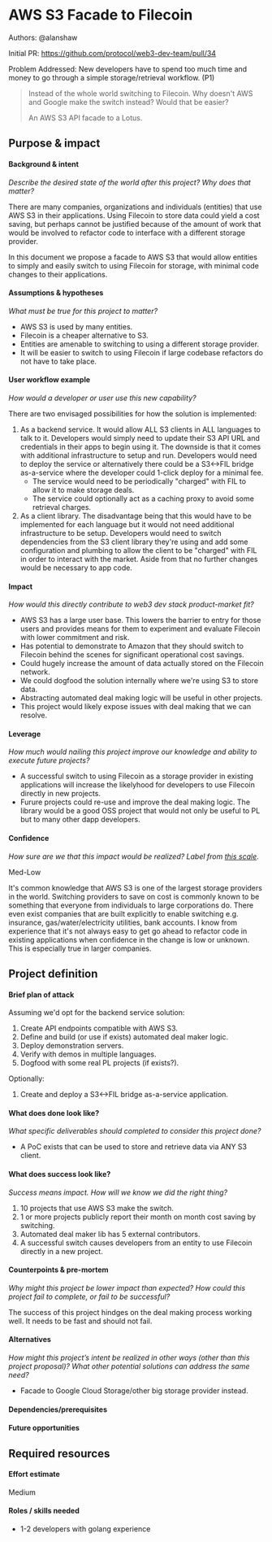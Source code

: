 # AWS S3 Facade to Filecoin

Authors: @alanshaw

Initial PR: https://github.com/protocol/web3-dev-team/pull/34

Problem Addressed: New developers have to spend too much time and money to go through a simple storage/retrieval workflow. (P1)

> Instead of the whole world switching to Filecoin. Why doesn't AWS and Google make the switch instead? Would that be easier?
> 
> An AWS S3 API facade to a Lotus.

<!--
This template is for a proposal/brief/pitch for a significant project to be undertaken by a Web3 Dev project team.
The goal of project proposals is to help us decide which work to take on, which things are more valuable than other things.
-->
<!--
A proposal should contain enough detail for others to understand how this project contributes to our team’s mission of product-market fit
for our unified stack of protocols, what is included in scope of the project, where to get started if a project team were to take this on,
and any other information relevant for prioritizing this project against others.
It does not need to describe the work in much detail. Most technical design and planning would take place after a proposal is adopted.
Good project scope aims for ~3-5 engineers for 1-3 months (though feel free to suggest larger-scoped projects anyway). 
Projects do not include regular day-to-day maintenance and improvement work, e.g. on testing, tooling, validation, code clarity, refactors for future capability, etc.
-->
<!--
For ease of discussion in PRs, consider breaking lines after every sentence or long phrase.
-->

## Purpose &amp; impact 
#### Background &amp; intent
_Describe the desired state of the world after this project? Why does that matter?_
<!--
Outline the status quo, including any relevant context on the problem you’re seeing that this project should solve. Wherever possible, include pains or problems that you’ve seen users experience to help motivate why solving this problem works towards top-line objectives. 
-->

There are many companies, organizations and individuals (entities) that use AWS S3 in their applications. Using Filecoin to store data could yield a cost saving, but perhaps cannot be justified because of the amount of work that would be involved to refactor code to interface with a different storage provider.

In this document we propose a facade to AWS S3 that would allow entities to simply and easily switch to using Filecoin for storage, with minimal code changes to their applications.

#### Assumptions &amp; hypotheses
_What must be true for this project to matter?_
<!--(bullet list)-->

* AWS S3 is used by many entities.
* Filecoin is a cheaper alternative to S3.
* Entities are amenable to switching to using a different storage provider.
* It will be easier to switch to using Filecoin if large codebase refactors do not have to take place.

#### User workflow example
_How would a developer or user use this new capability?_
<!--(short paragraph)-->

There are two envisaged possibilities for how the solution is implemented:

1. As a backend service. It would allow ALL S3 clients in ALL languages to talk to it. Developers would simply need to update their S3 API URL and credentials in their apps to begin using it. The downside is that it comes with additional infrastructure to setup and run. Developers would need to deploy the service or alternatively there could be a S3<->FIL bridge as-a-service where the developer could 1-click deploy for a minimal fee.
    * The service would need to be periodically "charged" with FIL to allow it to make storage deals.
    * The service could optionally act as a caching proxy to avoid some retrieval charges.
2. As a client library. The disadvantage being that this would have to be implemented for each language but it would not need additional infrastructure to be setup. Developers would need to switch dependencies from the S3 client library they're using and add some configuration and plumbing to allow the client to be "charged" with FIL in order to interact with the market. Aside from that no further changes would be necessary to app code.

#### Impact
_How would this directly contribute to web3 dev stack product-market fit?_

<!--
Explain how this addresses known challenges or opportunities.
What awesome potential impact/outcomes/results will we see if we nail this project?
-->

* AWS S3 has a large user base. This lowers the barrier to entry for those users and provides means for them to experiment and evaluate Filecoin with lower commitment and risk.
* Has potential to demonstrate to Amazon that they should switch to Filecoin behind the scenes for significant operational cost savings.
* Could hugely increase the amount of data actually stored on the Filecoin network.
* We could dogfood the solution internally where we're using S3 to store data.
* Abstracting automated deal making logic will be useful in other projects.
* This project would likely expose issues with deal making that we can resolve.

#### Leverage
_How much would nailing this project improve our knowledge and ability to execute future projects?_

<!--
Explain the opportunity or leverage point for our subsequent velocity/impact (e.g. by speeding up development, enabling more contributors, etc)
-->

* A successful switch to using Filecoin as a storage provider in existing applications will increase the likelyhood for developers to use Filecoin directly in new projects.
* Furure projects could re-use and improve the deal making logic. The library would be a good OSS project that would not only be useful to PL but to many other dapp developers.

#### Confidence
_How sure are we that this impact would be realized? Label from [this scale](https://medium.com/@nimay/inside-product-introduction-to-feature-priority-using-ice-impact-confidence-ease-and-gist-5180434e5b15)_.

<!--Explain why this rating-->

Med-Low

It's common knowledge that AWS S3 is one of the largest storage providers in the world. Switching providers to save on cost is commonly known to be something that everyone from individuals to large corporations do. There even exist companies that are built explicitly to enable switching e.g. insurance, gas/water/electricity utilities, bank accounts. I know from experience that it's not always easy to get go ahead to refactor code in existing applications when confidence in the change is low or unknown. This is especially true in larger companies.

## Project definition
#### Brief plan of attack

<!--Briefly describe the milestones/steps/work needed for this project-->

Assuming we'd opt for the backend service solution:

1. Create API endpoints compatible with AWS S3.
1. Define and build (or use if exists) automated deal maker logic.
1. Deploy demonstration servers.
1. Verify with demos in multiple languages.
1. Dogfood with some real PL projects (if exists?).

Optionally:

1. Create and deploy a S3<->FIL bridge as-a-service application.

#### What does done look like?
_What specific deliverables should completed to consider this project done?_

* A PoC exists that can be used to store and retrieve data via ANY S3 client.

####  What does success look like?
_Success means impact. How will we know we did the right thing?_

<!--
Provide success criteria. These might include particular metrics, desired changes in the types of bug reports being filed, desired changes in qualitative user feedback (measured via surveys, etc), etc.
-->

1. 10 projects that use AWS S3 make the switch.
1. 1 or more projects publicly report their month on month cost saving by switching.
1. Automated deal maker lib has 5 external contributors.
1. A successful switch causes developers from an entity to use Filecoin directly in a new project.

#### Counterpoints &amp; pre-mortem
_Why might this project be lower impact than expected? How could this project fail to complete, or fail to be successful?_

The success of this project hindges on the deal making process working well. It needs to be fast and should not fail.

#### Alternatives
_How might this project’s intent be realized in other ways (other than this project proposal)? What other potential solutions can address the same need?_

* Facade to Google Cloud Storage/other big storage provider instead.

#### Dependencies/prerequisites
<!--List any other projects that are dependencies/prerequisites for this project that is being pitched.-->

#### Future opportunities
<!--What future projects/opportunities could this project enable?-->

## Required resources

#### Effort estimate
<!--T-shirt size rating of the size of the project. If the project might require external collaborators/teams, please note in the roles/skills section below). 
For a team of 3-5 people with the appropriate skills:
- Small, 1-2 weeks
- Medium, 3-5 weeks
- Large, 6-10 weeks
- XLarge, >10 weeks
Describe any choices and uncertainty in this scope estimate. (E.g. Uncertainty in the scope until design work is complete, low uncertainty in execution thereafter.)
-->

Medium

#### Roles / skills needed
<!--Describe the knowledge/skill-sets and team that are needed for this project (e.g. PM, docs, protocol or library expertise, design expertise, etc.). If this project could be externalized to the community or a team outside PL's direct employment, please note that here.-->

* 1-2 developers with golang experience
